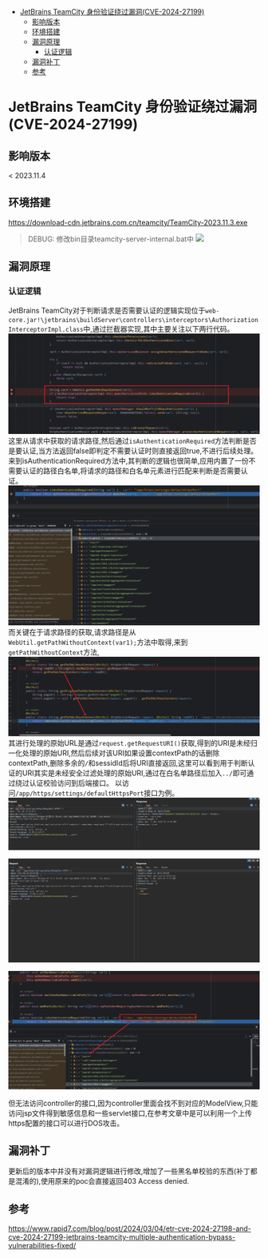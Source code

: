 - [JetBrains TeamCity 身份验证绕过漏洞(CVE-2024-27199)](#jetbrains-teamcity-身份验证绕过漏洞cve-2024-27199)
  - [影响版本](#影响版本)
  - [环境搭建](#环境搭建)
  - [漏洞原理](#漏洞原理)
    - [认证逻辑](#认证逻辑)
  - [漏洞补丁](#漏洞补丁)
  - [参考](#参考)

# JetBrains TeamCity 身份验证绕过漏洞(CVE-2024-27199)
## 影响版本
< 2023.11.4
## 环境搭建
https://download-cdn.jetbrains.com.cn/teamcity/TeamCity-2023.11.3.exe  
>DEBUG: 修改bin目录teamcity-server-internal.bat中
![](img/14-49-46.png)
## 漏洞原理
### 认证逻辑
JetBrains TeamCity对于判断请求是否需要认证的逻辑实现位于`web-core.jar!\jetbrains\buildServer\controllers\interceptors\AuthorizationInterceptorImpl.class`中,通过拦截器实现,其中主要关注以下两行代码。  
![](img/17-00-56.png)  
这里从请求中获取的请求路径,然后通过`isAuthenticationRequired`方法判断是否是要认证,当方法返回false即判定不需要认证时则直接返回true,不进行后续处理。  
来到isAuthenticationRequired方法中,其判断的逻辑也很简单,应用内置了一份不需要认证的路径白名单,将请求的路径和白名单元素进行匹配来判断是否需要认证。  
![](img/17-04-27.png)  
而关键在于请求路径的获取,请求路径是从`WebUtil.getPathWithoutContext(var1);`方法中取得,来到`getPathWithoutContext`方法,
![](img/17-08-39.png)  
其进行处理的原始URL是通过`request.getRequestURI()`获取,得到的URI是未经归一化处理的原始URI,然后后续对该URI如果设置contextPath的话删除contextPath,删除多余的`/`和sessidId后将URI直接返回,这里可以看到用于判断认证的URI其实是未经安全过滤处理的原始URI,通过在白名单路径后加入`../`即可通过绕过认证校验访问到后端接口。
以访问`/app/https/settings/defaultHttpsPort`接口为例。
![](img/17-14-17.png)  

![](img/17-14-25.png)  

![](img/17-13-48.png)  

但无法访问controller的接口,因为controller里面会找不到对应的ModelView,只能访问jsp文件得到敏感信息和一些servlet接口,在参考文章中是可以利用一个上传https配置的接口可以进行DOS攻击。
## 漏洞补丁
更新后的版本中并没有对漏洞逻辑进行修改,增加了一些黑名单校验的东西(补丁都是混淆的),使用原来的poc会直接返回403 Access denied.
## 参考
https://www.rapid7.com/blog/post/2024/03/04/etr-cve-2024-27198-and-cve-2024-27199-jetbrains-teamcity-multiple-authentication-bypass-vulnerabilities-fixed/